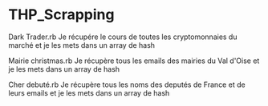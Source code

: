 # THP_Scrapping

Dark Trader.rb
Je récupére le cours de toutes les cryptomonnaies du marché et je les mets dans un array de hash

Mairie christmas.rb
Je récupère tous les emails des mairies du Val d'Oise et je les mets dans un array de hash

Cher debuté.rb
Je récupère tous les noms des deputés de France et de leurs emails et je les mets dans un array de hash

